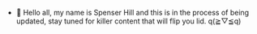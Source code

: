 - 👋 Hello all, my name is Spenser Hill and this is in the process of being updated, stay tuned for killer content that will flip you lid. q(≧▽≦q)


<!---
Spenserhill64/Spenserhill64 is a ✨ special ✨ repository because its `README.md` (this file) appears on your GitHub profile.
You can click the Preview link to take a look at your changes.
--->
